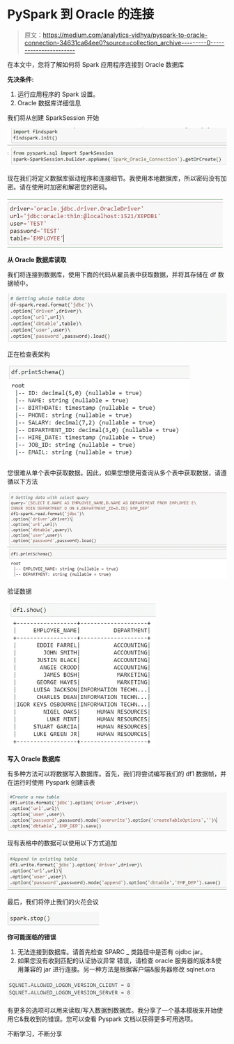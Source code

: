 # PySpark 到 Oracle 的连接

> 原文：<https://medium.com/analytics-vidhya/pyspark-to-oracle-connection-34631ca64ee0?source=collection_archive---------0----------------------->

在本文中，您将了解如何将 Spark 应用程序连接到 Oracle 数据库

**先决条件:**

1.  运行应用程序的 Spark 设置。
2.  Oracle 数据库详细信息

我们将从创建 SparkSession 开始

![](img/35f62b4d38548a41eac3bb53ba3cf7b1.png)

现在我们将定义数据库驱动程序和连接细节。我使用本地数据库，所以密码没有加密。请在使用时加密和解密您的密码。

![](img/1273dfb3edcd83db2ba996bafb7858ce.png)

**从 Oracle 数据库读取**

我们将连接到数据库，使用下面的代码从雇员表中获取数据，并将其存储在 df 数据帧中。

![](img/7572f74294c9cb65bf92a1b6bcac1302.png)

正在检查表架构

![](img/7d78c4204d2d648b3471ae178bc35068.png)

您很难从单个表中获取数据。因此，如果您想使用查询从多个表中获取数据，请遵循以下方法

![](img/09c4b9cdb1569336459eb0fbca8e7cf6.png)

验证数据

![](img/1744da71771bee0968156648a2e11e64.png)

**写入 Oracle 数据库**

有多种方法可以将数据写入数据库。首先，我们将尝试编写我们的 df1 数据帧，并在运行时使用 Pyspark 创建该表

![](img/141650fa846ea65f2d04e65c09f2f691.png)

现有表格中的数据可以使用以下方式追加

![](img/264d06c872b8e3240e8cafad14bb8076.png)

最后，我们将停止我们的火花会议

![](img/9336ccef711156bf5271966c0d647d26.png)

**你可能面临的错误**

1.  无法连接到数据库。请首先检查 SPARC _ 类路径中是否有 ojdbc jar。
2.  如果您没有收到匹配的认证协议异常
    错误，请检查 oracle 服务器的版本&使用兼容的 jar 进行连接。另一种方法是根据客户端&服务器修改 sqlnet.ora

![](img/02cd32da0fa9e05da95178c0bffef7b0.png)

有更多的选项可以用来读取/写入数据到数据库。我分享了一个基本模板来开始使用它&我收到的错误。您可以查看 Pyspark 文档以获得更多可用选项。

不断学习，不断分享